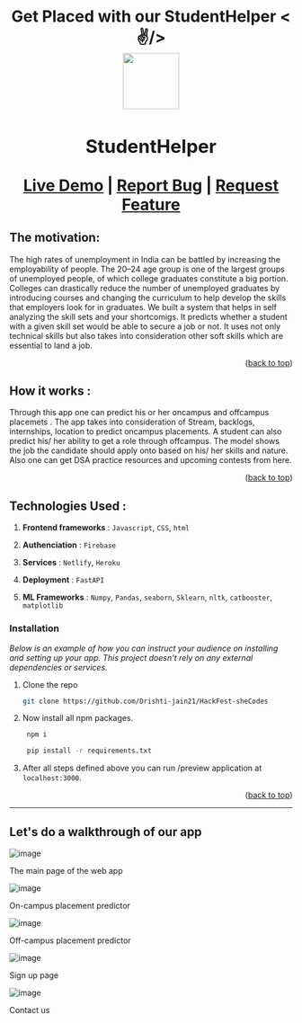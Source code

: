 <h1 align="center">
Get Placed with our StudentHelper <✌️/>

<!-- - Predict your offcampus, oncampus 

To do __ 

- frontend 
   - nav bar 
      - Get your resume verified (resume icon) 
      - Off campus prediction
      - On campus  prediction
   - login signup  to get the resume score and dsa score and to learn which skills you should improve upon 
   - g-form test for dsa (Check your DSA skills) 
   - Contact us 
   - made with 💖 Team shecodes
- Model
   - Off campus
   - On campus
- Resume parser and quality checking

- Server in  Flask to Run the app 

- Deployment -->
<div align="center">
  <a id="top" href="https://main--placement-predictor.netlify.app/#" target="blank">
    <img src="https://main--placement-predictor.netlify.app/final/assets/landing/logo.png" width="100px" alt="">
  </a>

  <h3 align="center">StudentHelper</h3>

  <p align="center">
    <a href="https://main--placement-predictor.netlify.app/#" target="blank">Live Demo</a> |
    <a href="https://github.com/Drishti-jain21/HackFest-sheCodes/issues" target="blank">Report Bug</a> |
    <a href="https://github.com/Drishti-jain21/HackFest-sheCodes/issues" target="blank">Request Feature</a>
  </p>
</div>

## The motivation:

The high rates of unemployment in India can be battled by increasing the employability of people. The 20–24 age group is one of the largest groups of unemployed people, of which college graduates constitute a big portion. Colleges can drastically reduce the number of unemployed graduates by introducing courses and changing the curriculum to help develop the skills that employers look for in graduates. We built a system that helps in self analyzing the skill sets and your shortcomigs. It predicts whether a student with a given skill set would be able to secure a job or not. It uses not only technical skills but also takes into consideration other soft skills which are essential to land a job.

  <p align="right">(<a href="#top">back to top</a>)</p>

## How it works :

Through this app one can predict his or her oncampus and offcampus placemets . The app takes into consideration of Stream, backlogs, internships, location to predict oncampus placements. A student can also predict his/ her ability to get a role through offcampus. The model shows the job the candidate should apply onto based on his/ her  skills and nature. Also one can get DSA practice resources and upcoming contests from here.

<p align="right">(<a href="#top">back to top</a>)</p>

## Technologies Used :

1. **Frontend frameworks** : `Javascript`,  `CSS`, `html` 

2. **Authenciation**       : `Firebase`

3. **Services**            :  `Netlify`, `Heroku` 

4. **Deployment**          :  `FastAPI`

5. **ML Frameworks**       : `Numpy`,  `Pandas`, `seaborn`, `Sklearn`,  `nltk`,  `catbooster`, `matplotlib`
### Installation

_Below is an example of how you can instruct your audience on installing and setting up your app. This project doesn't rely on any external dependencies or services._

1. Clone the repo
   ```sh
   git clone https://github.com/Drishti-jain21/HackFest-sheCodes
   ```
2. Now install all npm packages.
   ```sh
    npm i 

    pip install -r requirements.txt
   ```
3. After all steps defined above you can run /preview application at `localhost:3000`.

<p align="right">(<a href="#top">back to top</a>)</p>

---

## Let's do a walkthrough of our app
   
   ![image](https://user-images.githubusercontent.com/55908216/199213947-7f4843b0-e88b-4e86-af59-8424d0c35c6d.png)

   The main page of the web app
   
   ![image](https://user-images.githubusercontent.com/55908216/199214098-02b99034-618e-4beb-8b26-078662a494eb.png)
   
   On-campus placement predictor
   
   ![image](https://user-images.githubusercontent.com/55908216/199214279-345edf3d-0106-4f11-889c-1f2ce07cbba5.png)
   
   Off-campus placement predictor
   
   ![image](https://user-images.githubusercontent.com/55908216/199214747-60a70bd3-e5fc-4181-945e-308325d3c7dd.png)
   
   Sign up page
   
   ![image](https://user-images.githubusercontent.com/55908216/199214869-dff58d7f-5409-40d6-816d-a9ad8848f5f3.png)

   Contact us




